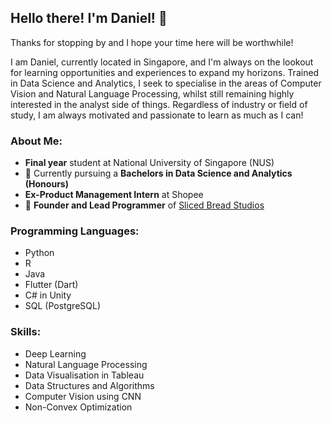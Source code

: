 ## Hello there! I'm Daniel! 👋

Thanks for stopping by and I hope your time here will be worthwhile!

I am Daniel, currently located in Singapore, and I'm always on the lookout for learning opportunities and experiences to expand my horizons. Trained in Data Science and Analytics, I seek to specialise in the areas of Computer Vision and Natural Language Processing, whilst still remaining highly interested in the analyst side of things. Regardless of industry or field of study, I am always motivated and passionate to learn as much as I can!

### About Me:
- **Final year** student at National University of Singapore (NUS)
- 🌱 Currently pursuing a **Bachelors in Data Science and Analytics (Honours)**
- **Ex-Product Management Intern** at Shopee
- 🔭 **Founder and Lead Programmer** of [Sliced Bread Studios](https://play.google.com/store/apps/developer?id=Sliced+Bread+Studios)

### Programming Languages:
- Python
- R
- Java
- Flutter (Dart)
- C# in Unity
- SQL (PostgreSQL)

### Skills:
- Deep Learning
- Natural Language Processing
- Data Visualisation in Tableau
- Data Structures and Algorithms
- Computer Vision using CNN
- Non-Convex Optimization

<!--
**DanielSjtea/DanielSjtea** is a ✨ _special_ ✨ repository because its `README.md` (this file) appears on your GitHub profile.

Here are some ideas to get you started:

- 🔭 I’m currently working on ...
- 🌱 I’m currently learning ...
- 👯 I’m looking to collaborate on ...
- 🤔 I’m looking for help with ...
- 💬 Ask me about ...
- 📫 How to reach me: ...
- 😄 Pronouns: ...
- ⚡ Fun fact: ...

![Daniel's GitHub Stats](https://github-readme-stats.vercel.app/api?username=danielsjtea&show_icons=true&theme=dracula)
https://github.com/anuraghazra/github-readme-stats
-->
